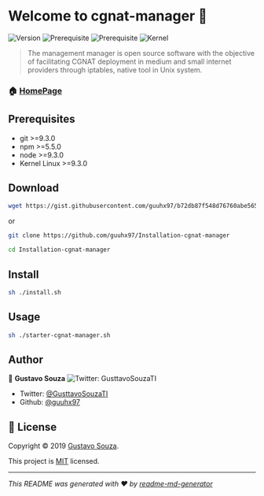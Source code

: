

# Welcome to cgnat-manager 👋
![Version](https://img.shields.io/badge/version-1.0.15-blue.svg?cacheSeconds=2592000) ![Prerequisite](https://img.shields.io/badge/npm-%3E%3D5.5.0-blue.svg)  ![Prerequisite](https://img.shields.io/badge/node-%3E%3D9.3.0-blue.svg) ![Kernel](https://img.shields.io/badge/Kernel-2.4-blue.svg?cacheSeconds=2592000)
[](https://twitter.com/GusttavoSouzaTI)

> The management manager is open source software with the objective of facilitating CGNAT deployment in medium and small internet providers through iptables, native tool in Unix system. 


### 🏠 [HomePage](https://github.com/guuhx97/cgnat-manager)

## Prerequisites
- git >=9.3.0
- npm >=5.5.0
- node >=9.3.0
- Kernel Linux >=9.3.0
## Download
```sh
wget https://gist.githubusercontent.com/guuhx97/b72db87f548d76760abe5654ab3ec35e/raw/917faefb441a16a51afa8e49af86e0a3dffc62c0/install.sh
```
or

```sh
git clone https://github.com/guuhx97/Installation-cgnat-manager

cd Installation-cgnat-manager
```
## Install

```sh
sh ./install.sh
```

## Usage

```sh
sh ./starter-cgnat-manager.sh
```
## Author

👤 **Gustavo Souza** ![Twitter: GusttavoSouzaTI](https://img.shields.io/twitter/follow/GusttavoSouzaTI.svg?style=social)

* Twitter: [@GusttavoSouzaTI](https://twitter.com/GusttavoSouzaTI)
* Github: [@guuhx97](https://github.com/guuhx97)

## 📝 License

Copyright © 2019 [Gustavo Souza](https://github.com/guuhx97).

This project is [MIT](https://github.com/kefranabg/readme-md-generator/blob/master/LICENSE) licensed.

***
_This README was generated with ❤️ by [readme-md-generator](https://github.com/kefranabg/readme-md-generator)_